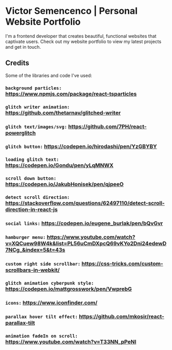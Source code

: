 # Victor Semencenco | Personal Website Portfolio

I'm a frontend developer that creates beautiful, functional websites that captivate users. Check out my website portfolio to view my latest projects and get in touch.

## Credits

Some of the libraries and code I've used:

### `background particles:` https://www.npmjs.com/package/react-tsparticles
### `glitch writer animation:` https://github.com/thetarnav/glitched-writer
### `glitch text/images/svg:` https://github.com/7PH/react-powerglitch
### `glitch button:` https://codepen.io/hirodashi/pen/YzGBYBY
### `loading glitch text:` https://codepen.io/Gondu/pen/yLqMNWX
### `scroll down button:` https://codepen.io/JakubHonisek/pen/qjpeeO
### `detect scroll direction:` https://stackoverflow.com/questions/62497110/detect-scroll-direction-in-react-js
### `social links:` https://codepen.io/eugene_burlak/pen/bQvGvr
### `hamburger menu:` https://www.youtube.com/watch?v=XQCuew98W4k&list=PL56uCmDXpcQ69vKYo2Dni24edewD7NCg_&index=5&t=43s
### `custom right side scrollbar:` https://css-tricks.com/custom-scrollbars-in-webkit/
### `glitch animation cyberpunk style:` https://codepen.io/mattgrosswork/pen/VwprebG
### `icons:` https://www.iconfinder.com/
### `parallax hover tilt effect:` https://github.com/mkosir/react-parallax-tilt
### `animation fadeIn on scroll:` https://www.youtube.com/watch?v=T33NN_pPeNI
